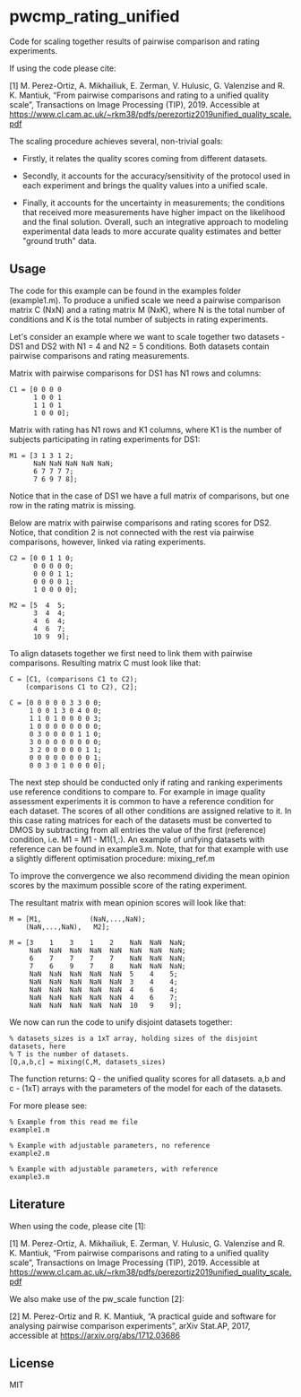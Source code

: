 # pwcmp_rating_unified

Code for scaling together results of pairwise comparison and rating experiments.

If using the code please cite:

[1] M. Perez-Ortiz, A. Mikhailiuk, E. Zerman, V. Hulusic, G. Valenzise and R. K. Mantiuk, “From pairwise comparisons and rating to a unified quality scale”, Transactions on Image Processing (TIP), 2019. Accessible at https://www.cl.cam.ac.uk/~rkm38/pdfs/perezortiz2019unified_quality_scale.pdf

The scaling procedure achieves several, non-trivial goals:

* Firstly, it relates the quality scores coming from different datasets.

* Secondly, it accounts for the accuracy/sensitivity of the protocol used in each experiment and brings the quality values into a unified scale. 

* Finally, it accounts for the uncertainty in measurements; the conditions that received more measurements have higher impact on the likelihood and the final solution. Overall, such an integrative approach to modeling experimental data leads to more accurate quality estimates and better "ground truth" data.

## Usage

The code for this example can be found in the examples folder (example1.m). 
To produce a unified scale we need a pairwise comparison matrix C (NxN) and 
a rating matrix M (NxK), where N is the total number of conditions and K is 
the total number of subjects in rating experiments.

Let's consider an example where we want to scale together two datasets - DS1 and DS2 with N1 = 4 and N2 = 5 conditions. 
Both datasets contain pairwise comparisons and rating measurements. 

Matrix with pairwise comparisons for DS1 has N1 rows and columns:
```
C1 = [0 0 0 0
      1 0 0 1 
      1 1 0 1
      1 0 0 0];
```
Matrix with rating has N1 rows and K1 columns, where K1 is the number of 
subjects participating in rating experiments for DS1: 
```
M1 = [3 1 3 1 2;
      NaN NaN NaN NaN NaN;
      6 7 7 7 7;
      7 6 9 7 8];
```
Notice that in the case of DS1 we have a full matrix of comparisons, but one 
row in the rating matrix is missing.

Below are matrix with pairwise comparisons and rating scores for DS2. Notice, 
that condition 2 is not connected with the rest via pairwise comparisons, however, linked via rating experiments. 

```
C2 = [0 0 1 1 0;
      0 0 0 0 0;
      0 0 0 1 1;
      0 0 0 0 1;
      1 0 0 0 0];

M2 = [5  4  5;
      3  4  4;
      4  6  4;
      4  6  7;
      10 9  9];
```
To align datasets together we first need to link them with pairwise 
comparisons. Resulting matrix C must look like that:

```
C = [C1, (comparisons C1 to C2);
    (comparisons C1 to C2), C2];

C = [0 0 0 0 0 3 3 0 0;
     1 0 0 1 3 0 4 0 0;
     1 1 0 1 0 0 0 0 3;
     1 0 0 0 0 0 0 0 0;
     0 3 0 0 0 0 1 1 0;
     3 0 0 0 0 0 0 0 0;
     3 2 0 0 0 0 0 1 1;
     0 0 0 0 0 0 0 0 1;
     0 0 3 0 1 0 0 0 0];
```

The next step should be conducted only if rating and ranking experiments 
use reference conditions to compare to. For example in image quality assessment
experiments it is common to have a reference condition for each dataset.
The scores of all other conditions are assigned relative to it. In this case rating 
matrices for each of the datasets must be converted to DMOS by subtracting 
from all entries the value of the first (reference) condition, i.e. M1 = M1 - M1(1,:). 
An example of unifying datasets with reference can be found in example3.m. Note, that for that 
example with use a slightly different optimisation procedure: mixing_ref.m

To improve the convergence we also recommend dividing the mean opinion scores
by the maximum possible score of the rating experiment.

The resultant matrix with mean opinion scores will look like that:

```
M = [M1,            (NaN,...,NaN);
    (NaN,...,NaN),   M2];

M = [3    1    3    1    2    NaN  NaN  NaN;
     NaN  NaN  NaN  NaN  NaN  NaN  NaN  NaN;
     6    7    7    7    7    NaN  NaN  NaN;
     7    6    9    7    8    NaN  NaN  NaN;
     NaN  NaN  NaN  NaN  NaN  5    4    5;
     NaN  NaN  NaN  NaN  NaN  3    4    4;
     NaN  NaN  NaN  NaN  NaN  4    6    4;
     NaN  NaN  NaN  NaN  NaN  4    6    7;
     NaN  NaN  NaN  NaN  NaN  10   9    9];

```
We now can run the code to unify disjoint datasets together:

```
% datasets_sizes is a 1xT array, holding sizes of the disjoint datasets, here
% T is the number of datasets.
[Q,a,b,c] = mixing(C,M, datasets_sizes)

```

The function returns: Q - the unified quality scores for all datasets. a,b and c - (1xT) arrays
with the parameters of the model for each of the datasets.

For more please see:
```
% Example from this read me file 
example1.m 

% Example with adjustable parameters, no reference
example2.m

% Example with adjustable parameters, with reference
example3.m
```

## Literature

When using the code, please cite [1]: 

[1] M. Perez-Ortiz, A. Mikhailiuk, E. Zerman, V. Hulusic, G. Valenzise and R. K. Mantiuk, “From pairwise comparisons and rating to a unified quality scale”, Transactions on Image Processing (TIP), 2019. Accessible at https://www.cl.cam.ac.uk/~rkm38/pdfs/perezortiz2019unified_quality_scale.pdf

We also make use of the pw_scale function [2]:

[2] M. Perez-Ortiz and R. K. Mantiuk, “A practical guide and software for analysing pairwise comparison experiments”, arXiv Stat.AP, 2017, accessible at https://arxiv.org/abs/1712.03686

## License

MIT
